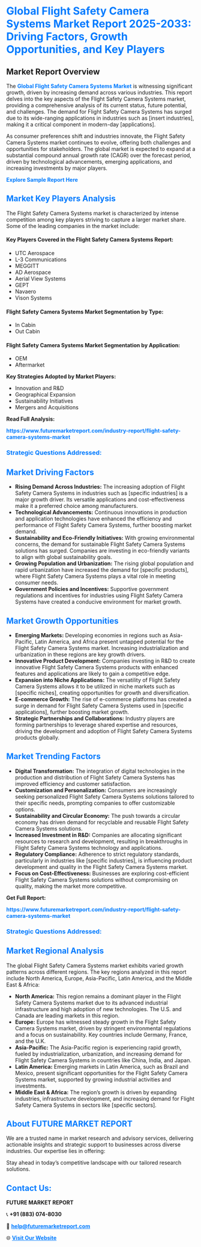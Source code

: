 <h1 style="color: #007BFF;">Global Flight Safety Camera Systems Market Report 2025-2033: Driving Factors, Growth Opportunities, and Key Players</h1>

<section id="overview">
<h2>Market Report Overview</h2>
<p>The <a href="https://www.futuremarketreport.com/industry-report/flight-safety-camera-systems-market" style="color: #007BFF; text-decoration: none;"><strong>Global Flight Safety Camera Systems Market</strong></a> is witnessing significant growth, driven by increasing demand across various industries. This report delves into the key aspects of the Flight Safety Camera Systems market, providing a comprehensive analysis of its current status, future potential, and challenges. The demand for Flight Safety Camera Systems has surged due to its wide-ranging applications in industries such as [insert industries], making it a critical component in modern-day [applications].</p>
<p>As consumer preferences shift and industries innovate, the Flight Safety Camera Systems market continues to evolve, offering both challenges and opportunities for stakeholders. The global market is expected to expand at a substantial compound annual growth rate (CAGR) over the forecast period, driven by technological advancements, emerging applications, and increasing investments by major players.</p>
</section>

<section id="overview">
<p><a href="https://www.futuremarketreport.com/request-sample/reportId=106167" style="color: #007BFF; text-decoration: none;"><strong>Explore Sample Report Here</strong></a></p>
</section>

<section id="key-players">
<h2 style="color: #007BFF;">Market Key Players Analysis</h2>
<p>The Flight Safety Camera Systems market is characterized by intense competition among key players striving to capture a larger market share. Some of the leading companies in the market include:</p>
<h4>Key Players Covered in the Flight Safety Camera Systems Report:</h4>
<ul><li>UTC Aerospace</li><li>L-3 Communications</li><li>MEGGITT</li><li>AD Aerospace</li><li>Aerial View Systems</li><li>GEPT</li><li>Navaero</li><li>Vison Systems</li></ul>
<h4>Flight Safety Camera Systems Market Segmentation by Type:</h4>
<ul><li>In Cabin</li><li>Out Cabin</li></ul>

<h4>Flight Safety Camera Systems Market Segmentation by Application:</h4>
<ul><li>OEM</li><li>Aftermarket</li></ul>
<p><strong>Key Strategies Adopted by Market Players:</strong></p>
<ul>
<li>Innovation and R&D</li>
<li>Geographical Expansion</li>
<li>Sustainability Initiatives</li>
<li>Mergers and Acquisitions</li>
</ul>
</section>

<section>
<p><strong>Read Full Analysis: </strong></p><a href="https://www.futuremarketreport.com/industry-report/flight-safety-camera-systems-market" style="color: #007BFF; text-decoration: none;"><strong>https://www.futuremarketreport.com/industry-report/flight-safety-camera-systems-market</strong></a>
<h3 style="color: #007BFF;">Strategic Questions Addressed:</h3>
</section>

<section id="driving-factors">
<h2 style="color: #007BFF;">Market Driving Factors</h2>
<ul>
<li><strong>Rising Demand Across Industries:</strong> The increasing adoption of Flight Safety Camera Systems in industries such as [specific industries] is a major growth driver. Its versatile applications and cost-effectiveness make it a preferred choice among manufacturers.</li>
<li><strong>Technological Advancements:</strong> Continuous innovations in production and application technologies have enhanced the efficiency and performance of Flight Safety Camera Systems, further boosting market demand.</li>
<li><strong>Sustainability and Eco-Friendly Initiatives:</strong> With growing environmental concerns, the demand for sustainable Flight Safety Camera Systems solutions has surged. Companies are investing in eco-friendly variants to align with global sustainability goals.</li>
<li><strong>Growing Population and Urbanization:</strong> The rising global population and rapid urbanization have increased the demand for [specific products], where Flight Safety Camera Systems plays a vital role in meeting consumer needs.</li>
<li><strong>Government Policies and Incentives:</strong> Supportive government regulations and incentives for industries using Flight Safety Camera Systems have created a conducive environment for market growth.</li>
</ul>
</section>

<section id="growth-opportunities">
<h2 style="color: #007BFF;">Market Growth Opportunities</h2>
<ul>
<li><strong>Emerging Markets:</strong> Developing economies in regions such as Asia-Pacific, Latin America, and Africa present untapped potential for the Flight Safety Camera Systems market. Increasing industrialization and urbanization in these regions are key growth drivers.</li>
<li><strong>Innovative Product Development:</strong> Companies investing in R&D to create innovative Flight Safety Camera Systems products with enhanced features and applications are likely to gain a competitive edge.</li>
<li><strong>Expansion into Niche Applications:</strong> The versatility of Flight Safety Camera Systems allows it to be utilized in niche markets such as [specific niches], creating opportunities for growth and diversification.</li>
<li><strong>E-commerce Growth:</strong> The rise of e-commerce platforms has created a surge in demand for Flight Safety Camera Systems used in [specific applications], further boosting market growth.</li>
<li><strong>Strategic Partnerships and Collaborations:</strong> Industry players are forming partnerships to leverage shared expertise and resources, driving the development and adoption of Flight Safety Camera Systems products globally.</li>
</ul>
</section>

<section id="trending-factors">
<h2 style="color: #007BFF;">Market Trending Factors</h2>
<ul>
<li><strong>Digital Transformation:</strong> The integration of digital technologies in the production and distribution of Flight Safety Camera Systems has improved efficiency and customer satisfaction.</li>
<li><strong>Customization and Personalization:</strong> Consumers are increasingly seeking personalized Flight Safety Camera Systems solutions tailored to their specific needs, prompting companies to offer customizable options.</li>
<li><strong>Sustainability and Circular Economy:</strong> The push towards a circular economy has driven demand for recyclable and reusable Flight Safety Camera Systems solutions.</li>
<li><strong>Increased Investment in R&D:</strong> Companies are allocating significant resources to research and development, resulting in breakthroughs in Flight Safety Camera Systems technology and applications.</li>
<li><strong>Regulatory Compliance:</strong> Adherence to strict regulatory standards, particularly in industries like [specific industries], is influencing product development and quality in the Flight Safety Camera Systems market.</li>
<li><strong>Focus on Cost-Effectiveness:</strong> Businesses are exploring cost-efficient Flight Safety Camera Systems solutions without compromising on quality, making the market more competitive.</li>
</ul>
</section>

<section>
<p><strong>Get Full Report: </strong></p><a href="https://www.futuremarketreport.com/industry-report/flight-safety-camera-systems-market" style="color: #007BFF; text-decoration: none;"><strong>https://www.futuremarketreport.com/industry-report/flight-safety-camera-systems-market</strong></a>
<h3 style="color: #007BFF;">Strategic Questions Addressed:</h3>
</section>


<section id="regional-analysis">
<h2 style="color: #007BFF;">Market Regional Analysis</h2>
<p>The global Flight Safety Camera Systems market exhibits varied growth patterns across different regions. The key regions analyzed in this report include North America, Europe, Asia-Pacific, Latin America, and the Middle East & Africa:</p>
<ul>
<li><strong>North America:</strong> This region remains a dominant player in the Flight Safety Camera Systems market due to its advanced industrial infrastructure and high adoption of new technologies. The U.S. and Canada are leading markets in this region.</li>
<li><strong>Europe:</strong> Europe has witnessed steady growth in the Flight Safety Camera Systems market, driven by stringent environmental regulations and a focus on sustainability. Key countries include Germany, France, and the U.K.</li>
<li><strong>Asia-Pacific:</strong> The Asia-Pacific region is experiencing rapid growth, fueled by industrialization, urbanization, and increasing demand for Flight Safety Camera Systems in countries like China, India, and Japan.</li>
<li><strong>Latin America:</strong> Emerging markets in Latin America, such as Brazil and Mexico, present significant opportunities for the Flight Safety Camera Systems market, supported by growing industrial activities and investments.</li>
<li><strong>Middle East & Africa:</strong> The region’s growth is driven by expanding industries, infrastructure development, and increasing demand for Flight Safety Camera Systems in sectors like [specific sectors].</li>
</ul>
</section>

<footer>
<h2 style="color: #007BFF;">About FUTURE MARKET REPORT</h2>
<p>We are a trusted name in market research and advisory services, delivering actionable insights and strategic support to businesses across diverse industries. Our expertise lies in offering:</p>

<p>Stay ahead in today’s competitive landscape with our tailored research solutions.</p>

<h2 style="color: #007BFF;">Contact Us:</h2>
<p><strong>FUTURE MARKET REPORT</strong></p>
<p>📞 <strong>+91 (883) 074-8030</strong></p>
<p>📧 <strong><a href="mailto:help@futuremarketreport.com" style="color: #007BFF;">help@futuremarketreport.com</a></strong></p>
<p>🌐 <strong><a href="https://www.futuremarketreport.com/" style="color: #007BFF;">Visit Our Website</a></strong></p>
</footer>